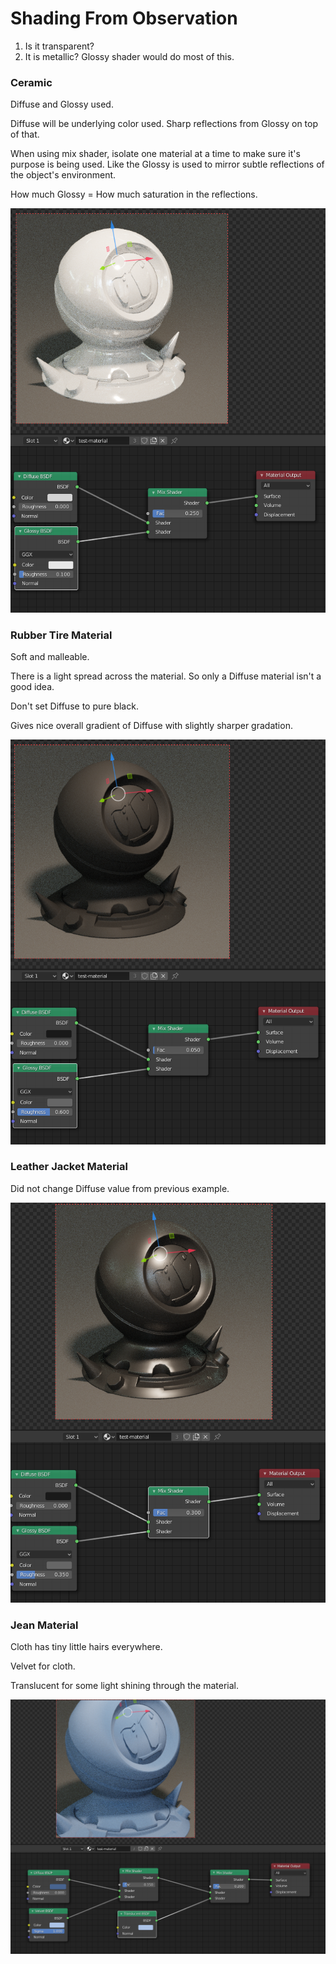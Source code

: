 # Shading From Observation

1. Is it transparent?
2. It is metallic? Glossy shader would do most of this.

### Ceramic

Diffuse and Glossy used.

Diffuse will be underlying color used. Sharp reflections from Glossy on top of that.

When using mix shader, isolate one material at a time to make sure it's purpose is being used. Like the Glossy is used to mirror subtle reflections of the object's environment.

How much Glossy = How much saturation in the reflections.

![](../../.gitbook/assets/image%20%2864%29.png)

### Rubber Tire Material

Soft and malleable.

There is a light spread across the material. So only a Diffuse material isn't a good idea.

Don't set Diffuse to pure black.

Gives nice overall gradient of Diffuse with slightly sharper gradation.

![](../../.gitbook/assets/image%20%2863%29.png)

### Leather Jacket Material

Did not change Diffuse value from previous example.

![](../../.gitbook/assets/image%20%2858%29.png)

### Jean Material

Cloth has tiny little hairs everywhere.

Velvet for cloth.

Translucent for some light shining through the material.

![](../../.gitbook/assets/image%20%2860%29.png)

